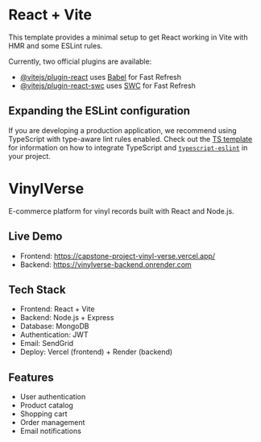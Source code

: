 # React + Vite

This template provides a minimal setup to get React working in Vite with HMR and some ESLint rules.

Currently, two official plugins are available:

- [@vitejs/plugin-react](https://github.com/vitejs/vite-plugin-react/blob/main/packages/plugin-react) uses [Babel](https://babeljs.io/) for Fast Refresh
- [@vitejs/plugin-react-swc](https://github.com/vitejs/vite-plugin-react/blob/main/packages/plugin-react-swc) uses [SWC](https://swc.rs/) for Fast Refresh

## Expanding the ESLint configuration

If you are developing a production application, we recommend using TypeScript with type-aware lint rules enabled. Check out the [TS template](https://github.com/vitejs/vite/tree/main/packages/create-vite/template-react-ts) for information on how to integrate TypeScript and [`typescript-eslint`](https://typescript-eslint.io) in your project.

# VinylVerse

E-commerce platform for vinyl records built with React and Node.js.

## Live Demo
- Frontend: https://capstone-project-vinyl-verse.vercel.app/
- Backend: https://vinylverse-backend.onrender.com

## Tech Stack
- Frontend: React + Vite
- Backend: Node.js + Express
- Database: MongoDB
- Authentication: JWT
- Email: SendGrid
- Deploy: Vercel (frontend) + Render (backend)

## Features
- User authentication
- Product catalog
- Shopping cart
- Order management
- Email notifications